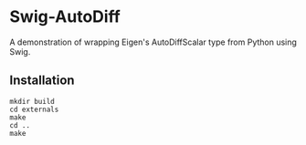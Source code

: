 # Swig-AutoDiff

A demonstration of wrapping Eigen's AutoDiffScalar type from Python using Swig. 

## Installation

	mkdir build
	cd externals
	make
	cd ..
	make

